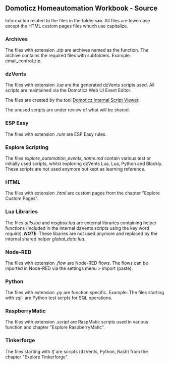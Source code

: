## Domoticz Homeautomation Workbook - Source

Information related to the files in the folder **src**.
All files are lowercase except the HTML custom pages files whuch use capitalize.

### Archives
The files with extension _.zip_ are archives named as the function.
The archive contains the required files with subfolders.
Example: email_control.zip.

### dzVents
The files with extension _.lua_ are the generated dzVents scripts used. All scripts are maintained via the Domoticz Web UI Event Editor.

The files are created by the tool [Domoticz Internal Script Viewer](https://github.com/rwbl/domoticz-internal-script-viewer).

The unused scripts are under review of what will be shared.

### ESP Easy
The files with extension _.rule_ are ESP Easy rules.

### Explore Scripting
The files _explore_automation_events_name.md_ contain various test or initially used scripts, whilst exploring dzVents Lua, Lua, Python and Blockly.
These scripts are not used anymore but kept as learning reference.

### HTML
The files with extension _.html_ are custom pages from the chapter "Explore Custom Pages".

### Lua Libraries
The files _utils.lua_ and _msgbox.lua_ are external libraries containing helper functions (included in the internal dzVents scripts using the key word _require_).
***NOTE***: These libaries are not used anymore and replaced by the internal shared helper _global_data.lua_.

### Node-RED
The files with extension _.flow_ are Node-RED flows.
The flows can be inported in Node-RED via the settings menu > import (paste).

### Python
The files with extension _.py_ are function specific. 
Example: The files starting with _sql-_ are Python test scrpts for SQL operations.

### RaspberryMatic
The files with extension _.script_ are RaspMatic scripts used in various function and chapter "Explore RaspberryMatic".

### Tinkerforge
The files starting with _tf_ are scripts (dzVents, Python, Bash) from the chapter "Explore Tinkerforge".
